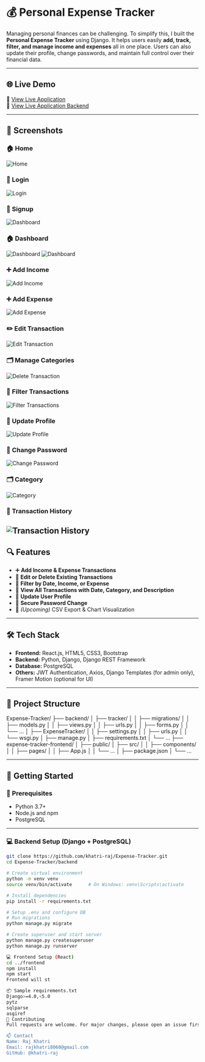 # 💰 Personal Expense Tracker

Managing personal finances can be challenging. To simplify this, I built the **Personal Expense Tracker** using Django. It helps users easily **add, track, filter, and manage income and expenses** all in one place. Users can also update their profile, change passwords, and maintain full control over their financial data.

---

## 🌐 Live Demo

🔗 [View Live Application](https://expensetracker-frontend-08uj.onrender.com/)  
🔗 [View Live Application Backend ](https://expense-tracker-backend-u02t.onrender.com/)

---

## 📸 Screenshots

### 🏠 Home  
![Home](Screenshots/Home.png)

### 🔐 Login 
![Login](Screenshots/Login.png)

### 📝 Signup
![Dashboard](Screenshots/Signup.png)

### 🏠 Dashboard  
![Dashboard](Screenshots/Dashboard.png)
![Dashboard](Screenshots/Dashboard2.png)

### ➕ Add Income  
![Add Income](Screenshots/Add_Income.png)

### ➕ Add Expense  
![Add Expense](Screenshots/Add_expense.png)

### ✏️ Edit Transaction  
![Edit Transaction](Screenshots/Edit_Transactions.png)

### 🗂️ Manage Categories
![Delete Transaction](Screenshots/Delete_Transactions.png)

### 📅 Filter Transactions  
![Filter Transactions](Screenshots/Dashboard3.png)

### 👤 Update Profile  
![Update Profile](Screenshots/Update_Profile.png)

### 🔐 Change Password  
![Change Password](Screenshots/Change_Password.png)

### 🗂️ Category  
![Category](Screenshots/Category_Add.png)

### 📁 Transaction History
![Transaction History](Screenshots/Transactions_History.png)
---

## 🔍 Features

- ➕ **Add Income & Expense Transactions**
- 🔄 **Edit or Delete Existing Transactions**
- 🔎 **Filter by Date, Income, or Expense**
- 📅 **View All Transactions with Date, Category, and Description**
- 👤 **Update User Profile**
- 🔐 **Secure Password Change**
- 🧾 *(Upcoming)* CSV Export & Chart Visualization

---

## 🛠️ Tech Stack

- **Frontend:** React.js, HTML5, CSS3, Bootstrap
- **Backend:** Python, Django, Django REST Framework
- **Database:** PostgreSQL
- **Others:** JWT Authentication, Axios, Django Templates (for admin only), Framer Motion (optional for UI)

---

## 📁 Project Structure

Expense-Tracker/
├── backend/
│   ├── tracker/
│   │   ├── migrations/
│   │   ├── models.py
│   │   ├── views.py
│   │   ├── urls.py
│   │   ├── forms.py
│   │   └── ...
│   ├── ExpenseTracker/
│   │   ├── settings.py
│   │   ├── urls.py
│   │   └── wsgi.py
│   ├── manage.py
│   ├── requirements.txt
│   └── ...
├── expense-tracker-frontend/
│   ├── public/
│   ├── src/
│   │   ├── components/
│   │   ├── pages/
│   │   ├── App.js
│   │   └── ...
│   ├── package.json
│   └── ...


---

## 🚀 Getting Started

### 🔧 Prerequisites
- Python 3.7+
- Node.js and npm
- PostgreSQL

---

### 💻 Backend Setup (Django + PostgreSQL)
```bash
git clone https://github.com/khatri-raj/Expense-Tracker.git
cd Expense-Tracker/backend

# Create virtual environment
python -m venv venv
source venv/bin/activate      # On Windows: venv\Scripts\activate

# Install dependencies
pip install -r requirements.txt

# Setup .env and configure DB
# Run migrations
python manage.py migrate

# Create superuser and start server
python manage.py createsuperuser
python manage.py runserver

💻 Frontend Setup (React)
cd ../frontend
npm install
npm start
Frontend will st

📦 Sample requirements.txt
Django>=4.0,<5.0
pytz
sqlparse
asgiref
🤝 Contributing
Pull requests are welcome. For major changes, please open an issue first to discuss what you'd like to change or improve.

📫 Contact
Name: Raj Khatri
Email: rajkhatri8060@gmail.com
GitHub: @khatri-raj
